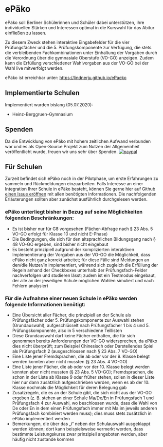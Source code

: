 # ePäko
ePäko soll Berliner Schülerinnen und Schüler dabei unterstützen, ihre individuellen Stärken und Interessen optimal in die Kurswahl für das Abitur einfließen zu lassen.

Zu diesem Zweck stehen interaktive Eingabefelder für die vier Prüfungsfächer und die 5. Prüfungskomponente zur Verfügung, die stets die verbleibenden Fachkombinationen unter Einhaltung der Vorgaben durch die Verordnung über die gymnasiale Oberstufe (VO-GO) anzeigen. Zudem kann die Erfüllung verschiedener Wahlvorgaben aus der VO-GO bei der Wahl live mitverfolgt werden.

ePäko ist erreichbar unter: https://lindnerju.github.io/ePaeko

## Implementierte Schulen
Implementiert wurden bislang (05.07.2020):
- Heinz-Berggruen-Gymnasium

## Spenden
Da die Entwicklung von ePäko mit hohem zeitlichen Aufwand verbunden war und es als Open-Source Projekt zum Nutzen der Allgemeinheit veröffentlicht wurde, freuen wir uns sehr über Spenden.
[![paypal](https://www.paypalobjects.com/de_DE/DE/i/btn/btn_donate_SM.gif)](https://www.paypal.com/cgi-bin/webscr?cmd=_s-xclick&hosted_button_id=KEBJ9ZKSB2VH8)

## Für Schulen
Zurzeit befindet sich ePäko noch in der Pilotphase, um erste Erfahrungen zu sammeln und Rückmeldungen einzuarbeiten. Falls Interesse an einer Integration Ihrer Schule in ePäko besteht, können Sie gerne hier auf Github [einen Issue eröffnen](https://docs.github.com/en/github/managing-your-work-on-github/creating-an-issue) mit allen benötigten Informationen. Die nachfolgenden Erläuterungen sollten aber zunächst ausführlich durchgelesen werden.

### ePäko unterliegt bisher in Bezug auf seine Möglichkeiten folgenden Beschränkungen:
- Es ist bisher nur für G8 vorgesehen (Fächer-Abfrage nach § 23 Abs. 5 VO-GO erfolgt für Klasse 10 und nicht E-Phase)
- Die Bedingungen, die sich für den altsprachlichen Bildungsgang nach § 48 VO-GO ergeben, sind bisher nicht eingebaut
- Es besteht prinzipiell aufgrund der komplizierten interaktiven Implementierung der Vorgaben aus der VO-GO die Möglichkeit, dass ePäko nicht ganz korrekt arbeitet; für diese Fälle sind Meldungen an den/die Nutzer/in implementiert, während sich zugleich die Erfüllung der Regeln anhand der Checkboxes unterhalb der Prüfungsfach-Felder nachverfolgen und studieren lässt; zudem ist ein Testmodus eingebaut, der alle an der jeweiligen Schule möglichen Wahlen simuliert und nach Fehlern analysiert

### Für die Aufnahme einer neuen Schule in ePäko werden folgende Informationen benötigt:
- Eine Übersicht aller Fächer, die prinzipiell an der Schule als Prüfungsfächer oder 5. Prüfungskomponente zur Auswahl stehen (Grundauswahl), aufgeschlüsselt nach Prüfungsfächer 1 bis 4 und 5. Prüfungskomponente, also in 5 verschiedene Teillisten
- Diese Grundauswahl darf keine Fächer enthalten, die für sich genommen bereits Anforderungen der VO-GO widersprechen, da ePäko dies nicht überprüft; zum Beispiel Chinesisch oder Darstellendes Spiel als Prüfungsfach 2 (ausgeschlossen nach § 23 Abs. 7 VO-GO)
- Eine Liste jener Fremdsprachen, die ab oder vor der 9. Klasse belegt werden konnten aber nicht mussten (§ 23 Abs. 4 VO-GO)
- Eine Liste jener Fächer, die ab oder vor der 10. Klasse belegt werden konnten aber nicht mussten (§ 23 Abs. 5 VO-GO); Fremdsprachen, die schon in der Liste ab Klasse 9 oder früher stehen, sollen in dieser Liste hier nur dann zusätzlich aufgeschrieben werden, wenn es ab der 10. Klasse nochmals die Möglichkeit für deren Belegung gab
- Zusatzregeln, die es an der Schule gibt, die sich nicht aus der VO-GO ergeben (z. B. stehen an einer Schule Ma/De/En in Prüfungsfach 1 und Prüfungsfach 4 zur Auswahl, wo beschlossen wurde, dass die Wahl von De oder En in dem einen Prüfungsfach immer mit Ma im jeweils anderen Prüfungsfach kombiniert werden muss); dies muss stets zusätzlich in ePäko implementiert werden
- Bemerkungen, die über das „i“ neben der Schulauswahl ausgeklappt werden können; dort kann beispielsweise vermerkt werden, dass bestimmte Leistungskurse zwar prinzipiell angeboten werden, aber häufig nicht zustande kommen
